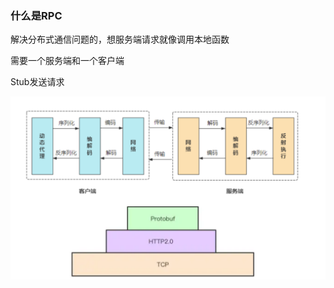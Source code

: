### 什么是RPC

解决分布式通信问题的，想服务端请求就像调用本地函数

需要一个服务端和一个客户端



Stub发送请求

![image-20230717101845377](https://raw.githubusercontent.com/Limpol-Rao/image_host/main/img/202307171020534.png)